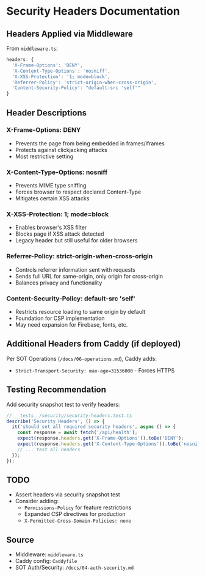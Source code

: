 # Security Headers Documentation

## Headers Applied via Middleware
From `middleware.ts`:

```typescript
headers: {
  'X-Frame-Options': 'DENY',
  'X-Content-Type-Options': 'nosniff',
  'X-XSS-Protection': '1; mode=block',
  'Referrer-Policy': 'strict-origin-when-cross-origin',
  'Content-Security-Policy': "default-src 'self'"
}
```

## Header Descriptions

### X-Frame-Options: DENY
- Prevents the page from being embedded in frames/iframes
- Protects against clickjacking attacks
- Most restrictive setting

### X-Content-Type-Options: nosniff
- Prevents MIME type sniffing
- Forces browser to respect declared Content-Type
- Mitigates certain XSS attacks

### X-XSS-Protection: 1; mode=block
- Enables browser's XSS filter
- Blocks page if XSS attack detected
- Legacy header but still useful for older browsers

### Referrer-Policy: strict-origin-when-cross-origin
- Controls referrer information sent with requests
- Sends full URL for same-origin, only origin for cross-origin
- Balances privacy and functionality

### Content-Security-Policy: default-src 'self'
- Restricts resource loading to same origin by default
- Foundation for CSP implementation
- May need expansion for Firebase, fonts, etc.

## Additional Headers from Caddy (if deployed)
Per SOT Operations (`/docs/06-operations.md`), Caddy adds:
- `Strict-Transport-Security: max-age=31536000` - Forces HTTPS

## Testing Recommendation
Add security snapshot test to verify headers:
```typescript
// __tests__/security/security-headers.test.ts
describe('Security Headers', () => {
  it('should set all required security headers', async () => {
    const response = await fetch('/api/health');
    expect(response.headers.get('X-Frame-Options')).toBe('DENY');
    expect(response.headers.get('X-Content-Type-Options')).toBe('nosniff');
    // ... test all headers
  });
});
```

## TODO
- Assert headers via security snapshot test
- Consider adding:
  - `Permissions-Policy` for feature restrictions
  - Expanded CSP directives for production
  - `X-Permitted-Cross-Domain-Policies: none`

## Source
- Middleware: `middleware.ts`
- Caddy config: `Caddyfile`
- SOT Auth/Security: `/docs/04-auth-security.md`